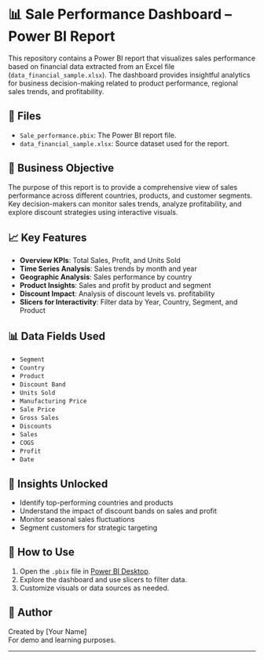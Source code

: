 # 📊 Sale Performance Dashboard – Power BI Report

This repository contains a Power BI report that visualizes sales performance based on financial data extracted from an Excel file (`data_financial_sample.xlsx`). The dashboard provides insightful analytics for business decision-making related to product performance, regional sales trends, and profitability.

## 📁 Files

- `Sale_performance.pbix`: The Power BI report file.
- `data_financial_sample.xlsx`: Source dataset used for the report.

## 📌 Business Objective

The purpose of this report is to provide a comprehensive view of sales performance across different countries, products, and customer segments. Key decision-makers can monitor sales trends, analyze profitability, and explore discount strategies using interactive visuals.

## 📈 Key Features

- **Overview KPIs**: Total Sales, Profit, and Units Sold
- **Time Series Analysis**: Sales trends by month and year
- **Geographic Analysis**: Sales performance by country
- **Product Insights**: Sales and profit by product and segment
- **Discount Impact**: Analysis of discount levels vs. profitability
- **Slicers for Interactivity**: Filter data by Year, Country, Segment, and Product

## 📊 Data Fields Used

- `Segment`
- `Country`
- `Product`
- `Discount Band`
- `Units Sold`
- `Manufacturing Price`
- `Sale Price`
- `Gross Sales`
- `Discounts`
- `Sales`
- `COGS`
- `Profit`
- `Date`

## 🧠 Insights Unlocked

- Identify top-performing countries and products
- Understand the impact of discount bands on sales and profit
- Monitor seasonal sales fluctuations
- Segment customers for strategic targeting

## 🚀 How to Use

1. Open the `.pbix` file in [Power BI Desktop](https://powerbi.microsoft.com/desktop/).
2. Explore the dashboard and use slicers to filter data.
3. Customize visuals or data sources as needed.

## 📝 Author

Created by [Your Name]  
For demo and learning purposes.

---

